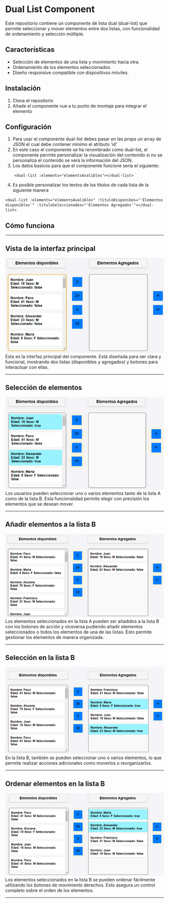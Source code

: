 # Dual List Component

Este repositorio contiene un componente de lista dual (dual-list) que permite seleccionar y mover elementos entre dos listas, con funcionalidad de ordenamiento y selección múltiple.

## Características

- Selección de elementos de una lista y movimiento hacia otra.
- Ordenamiento de los elementos seleccionados.
- Diseño responsive compatible con dispositivos móviles.

## Instalación

1. Clona el repositorio
2. Añade el componente vue a tu punto de montaje para integrar el elemento


## Configuración

1. Para usar el componente dual-list debes pasar en las props un array de JSON el cual debe contener mínimo el atributo 'id'
2. En este caso el componente se ha renombrado como dual-list, el componente permite personalizar la visualización del contenido
   si no se personaliza el contenido se verá la información del JSON.
3. Los datos basicos para que el componente funcione seria el siguiente:

```
    <dual-list :elements="elementsAvalibles"></dual-list>
```

4. Es posible personalizar los textos de los titulos de cada lista de la siguiente manera

```
<dual-list :elements="elementsAvalibles" :tituloDisponibes="'Elementos disponibles'" :tituloSeleccionados="'Elementos Agregados'"></dual-list>
```

## Cómo funciona

---

## **Vista de la interfaz principal**
![Interfaz principal](./images/funcionamiento1.PNG)  
Esta es la interfaz principal del componente. Está diseñada para ser clara y funcional, mostrando dos listas (disponibles y agregados) y botones para interactuar con ellas.

---

## **Selección de elementos**
![Selección de elementos](./images/funcionamiento2.PNG)  
Los usuarios pueden seleccionar uno o varios elementos tanto de la lista A como de la lista B. Esta funcionalidad permite elegir con precisión los elementos que se desean mover.

---

## **Añadir elementos a la lista B**
![Añadir elementos a la lista B](./images/funcionamiento3.PNG)  
Los elementos seleccionados en la lista A pueden ser añadidos a la lista B con los botones de acción y viceversa pudiendo añadir elementos seleccionados o todos los elementos de una de las listas. Esto permite gestionar los elementos de manera organizada.

---

## **Selección en la lista B**
![Selección en lista B](./images/funcionamiento4.PNG)  
En la lista B, también se pueden seleccionar uno o varios elementos, lo que permite realizar acciones adicionales como moverlos o reorganizarlos.

---

## **Ordenar elementos en la lista B**
![Ordenar elementos](./images/funcionamiento5.PNG)  
Los elementos seleccionados en la lista B se pueden ordenar fácilmente utilizando los botones de movimiento derechos. Esto asegura un control completo sobre el orden de los elementos.

---